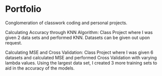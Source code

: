# Portfolio
Conglomeration of classwork coding and personal projects. 

Calculating Accuracy through KNN Algorithm: Class Project where I was given 2 data sets and performed KNN. Datasets can be given out upon request.

Calculating MSE and Cross Validation: Class Project where I was given 6 datasets and calculated MSE and performed Cross Validation with varying lambda values. 
Using the largest data set, I created 3 more training sets to aid in the accuracy of the models. 

